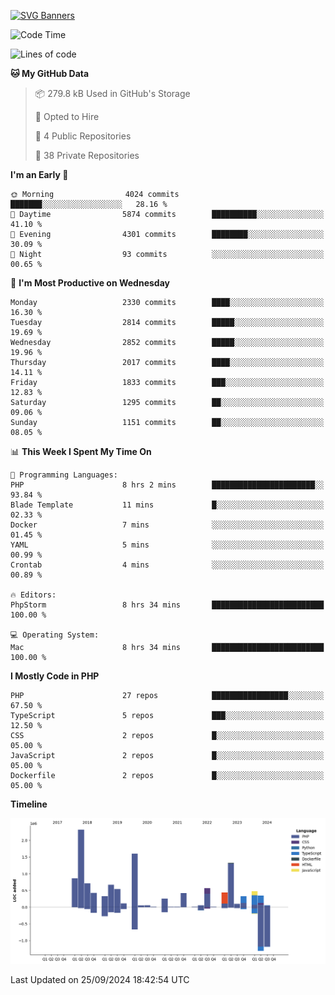 [![SVG Banners](https://svg-banners.vercel.app/api?type=glitch&text1=Gere_Lajos%F0%9F%92%BB&width=800&height=400)](https://github.com/Akshay090/svg-banners)

<!--START_SECTION:waka-->
![Code Time](http://img.shields.io/badge/Code%20Time-1%2C868%20hrs%2038%20mins-blue)

![Lines of code](https://img.shields.io/badge/From%20Hello%20World%20I%27ve%20Written-12.0%20million%20lines%20of%20code-blue)

**🐱 My GitHub Data** 

> 📦 279.8 kB Used in GitHub's Storage 
 > 
> 💼 Opted to Hire
 > 
> 📜 4 Public Repositories 
 > 
> 🔑 38 Private Repositories 
 > 
**I'm an Early 🐤** 

```text
🌞 Morning                4024 commits        ███████░░░░░░░░░░░░░░░░░░   28.16 % 
🌆 Daytime                5874 commits        ██████████░░░░░░░░░░░░░░░   41.10 % 
🌃 Evening                4301 commits        ████████░░░░░░░░░░░░░░░░░   30.09 % 
🌙 Night                  93 commits          ░░░░░░░░░░░░░░░░░░░░░░░░░   00.65 % 
```
📅 **I'm Most Productive on Wednesday** 

```text
Monday                   2330 commits        ████░░░░░░░░░░░░░░░░░░░░░   16.30 % 
Tuesday                  2814 commits        █████░░░░░░░░░░░░░░░░░░░░   19.69 % 
Wednesday                2852 commits        █████░░░░░░░░░░░░░░░░░░░░   19.96 % 
Thursday                 2017 commits        ████░░░░░░░░░░░░░░░░░░░░░   14.11 % 
Friday                   1833 commits        ███░░░░░░░░░░░░░░░░░░░░░░   12.83 % 
Saturday                 1295 commits        ██░░░░░░░░░░░░░░░░░░░░░░░   09.06 % 
Sunday                   1151 commits        ██░░░░░░░░░░░░░░░░░░░░░░░   08.05 % 
```


📊 **This Week I Spent My Time On** 

```text
💬 Programming Languages: 
PHP                      8 hrs 2 mins        ███████████████████████░░   93.84 % 
Blade Template           11 mins             █░░░░░░░░░░░░░░░░░░░░░░░░   02.33 % 
Docker                   7 mins              ░░░░░░░░░░░░░░░░░░░░░░░░░   01.45 % 
YAML                     5 mins              ░░░░░░░░░░░░░░░░░░░░░░░░░   00.99 % 
Crontab                  4 mins              ░░░░░░░░░░░░░░░░░░░░░░░░░   00.89 % 

🔥 Editors: 
PhpStorm                 8 hrs 34 mins       █████████████████████████   100.00 % 

💻 Operating System: 
Mac                      8 hrs 34 mins       █████████████████████████   100.00 % 
```

**I Mostly Code in PHP** 

```text
PHP                      27 repos            █████████████████░░░░░░░░   67.50 % 
TypeScript               5 repos             ███░░░░░░░░░░░░░░░░░░░░░░   12.50 % 
CSS                      2 repos             █░░░░░░░░░░░░░░░░░░░░░░░░   05.00 % 
JavaScript               2 repos             █░░░░░░░░░░░░░░░░░░░░░░░░   05.00 % 
Dockerfile               2 repos             █░░░░░░░░░░░░░░░░░░░░░░░░   05.00 % 
```



**Timeline**

![Lines of Code chart](https://raw.githubusercontent.com/gere-lajos/gere-lajos/main/assets/bar_graph.png)


 Last Updated on 25/09/2024 18:42:54 UTC
<!--END_SECTION:waka-->
